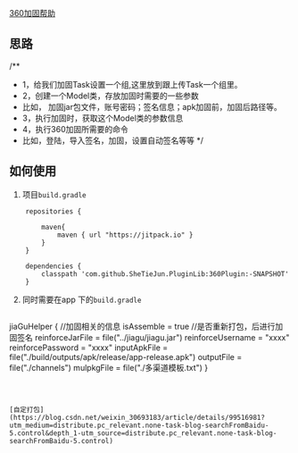[360加固帮助](help.md)
## 思路
/**
 * 1，给我们加固Task设置一个组,这里放到跟上传Task一个组里。
 * 2，创建一个Model类，存放加固时需要的一些参数
 *    比如， 加固jar包文件，账号密码；签名信息；apk加固前，加固后路径等。
 * 3，执行加固时，获取这个Model类的参数信息
 * 4，执行360加固所需要的命令
 * 比如，登陆，导入签名，加固，设置自动签名等等
 */

## 如何使用
1. 项目`build.gradle`
```
    repositories {

        maven{
            maven { url "https://jitpack.io" }
        }
    }

    dependencies {
        classpath 'com.github.SheTieJun.PluginLib:360Plugin:-SNAPSHOT'
    }
```

2. 同时需要在app 下的`build.gradle`
```

```
jiaGuHelper {
       //加固相关的信息
        isAssemble = true //是否重新打包，后进行加固签名
       reinforceJarFile = file("../jiagu/jiagu.jar")
       reinforceUsername = "xxxx"
       reinforcePassword = "xxxx"
       inputApkFile = file("./build/outputs/apk/release/app-release.apk")
       outputFile = file("./channels")
       mulpkgFile = file("./多渠道模板.txt")
   }

```



[自定打包](https://blog.csdn.net/weixin_30693183/article/details/99516981?utm_medium=distribute.pc_relevant.none-task-blog-searchFromBaidu-5.control&depth_1-utm_source=distribute.pc_relevant.none-task-blog-searchFromBaidu-5.control)